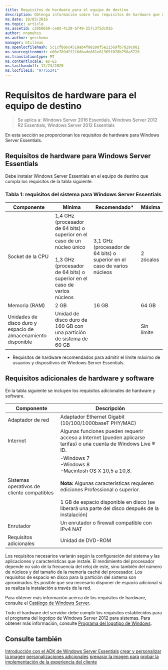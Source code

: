 ```yaml
---
title: Requisitos de hardware para el equipo de destino
description: Obtenga información sobre los requisitos de hardware que deben estar en vigor para instalar Windows Server Essentials.
ms.date: 10/03/2016
ms.topic: article
ms.assetid: c20b06b9-ce0d-4c20-bf49-257c3f5dc01b
author: nnamuhcs
ms.author: geschuma
manager: mtillman
ms.openlocfilehash: 5c1cfb86c4519ab4f98280f5e21569fb7829c081
ms.sourcegitcommit: e00e789dff216dbade861e61365f078b758a5720
ms.translationtype: MT
ms.contentlocale: es-ES
ms.lasthandoff: 12/23/2020
ms.locfileid: "97755241"
---
```

# <a name="hardware-requirements-for-the-target-computer"></a>Requisitos de hardware para el equipo de destino

>Se aplica a: Windows Server 2016 Essentials, Windows Server 2012 R2 Essentials, Windows Server 2012 Essentials

En esta sección se proporcionan los requisitos de hardware para Windows Server Essentials.

## <a name="hardware-requirements-for-windows-server-essentials"></a>Requisitos de hardware para Windows Server Essentials
 Debe instalar Windows Server Essentials en el equipo de destino que cumpla los requisitos de la tabla siguiente.

### <a name="table-1--system-requirements-for-windows-server-essentials"></a>Tabla 1: requisitos del sistema para Windows Server Essentials

|Componente|Mínima|Recomendado*|Máxima|
|---------------|-------------|-------------------|-------------|
|Socket de la CPU|1,4 GHz (procesador de 64 bits) o superior en el caso de un núcleo único<br /><br /> 1,3 GHz (procesador de 64 bits) o superior en el caso de varios núcleos|3,1 GHz (procesador de 64 bits) o superior en el caso de varios núcleos|2 zócalos|
|Memoria (RAM)|2 GB|16 GB|64 GB|
|Unidades de disco duro y espacio de almacenamiento disponible|Unidad de disco duro de 160 GB con una partición de sistema de 60 GB||Sin límite|

 * Requisitos de hardware recomendados para admitir el límite máximo de usuarios y dispositivos de Windows Server Essentials.

## <a name="additional-hardware-and-software-requirements"></a>Requisitos adicionales de hardware y software
 En la tabla siguiente se incluyen los requisitos adicionales de hardware y software.

|Componente|Descripción|
|---------------|-----------------|
|Adaptador de red|Adaptador Ethernet Gigabit (10/100/1000baseT PHY/MAC)|
|Internet|Algunas funciones pueden requerir acceso a Internet (pueden aplicarse tarifas) o una cuenta de Windows Live &reg; ID.|
|Sistemas operativos de cliente compatibles|-Windows 7<br />-Windows 8<br />-Macintosh OS X 10,5 a 10,8.<br /><br /> **Nota:** Algunas características requieren ediciones Professional o superior.<br /><br /> 1 GB de espacio disponible en disco (se liberará una parte del disco después de la instalación)|
|Enrutador|Un enrutador o firewall compatible con IPv4 NAT|
|Requisitos adicionales|Unidad de DVD-ROM|

 Los requisitos necesarios variarán según la configuración del sistema y las aplicaciones y características que instale. El rendimiento del procesador depende no solo de la frecuencia del reloj de este, sino también del número de núcleos y del tamaño de la memoria caché del procesador. Los requisitos de espacio en disco para la partición del sistema son aproximados. Es posible que sea necesario disponer de espacio adicional si se realiza la instalación a través de la red.

 Para obtener más información acerca de los requisitos de hardware, consulte el [Catálogo de Windows Server](https://www.windowsservercatalog.com).

 Todo el hardware del servidor debe cumplir los requisitos establecidos para el programa del logotipo de Windows Server 2012 para sistemas. Para obtener más información, consulte [Programa del logotipo de Windows](https://www.microsoft.com/whdc/winlogo/hwrequirements.mspx).

## <a name="see-also"></a>Consulte también

 [Introducción con el ADK de Windows Server Essentials](Getting-Started-with-the-Windows-Server-Essentials-ADK.md) [crear y personalizar la imagen](Creating-and-Customizing-the-Image.md) [personalizaciones adicionales](Additional-Customizations.md) [preparar la imagen para](Preparing-the-Image-for-Deployment.md) [probar la implementación de la experiencia del cliente](Testing-the-Customer-Experience.md)

